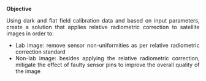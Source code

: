 <div align="justify">

**Objective**

Using dark and flat field calibration data and based on input parameters, create a solution that applies relative radiometric correction to satellite images in order to:

- Lab image: remove sensor non-uniformities as per relative radiometric correction standard
- Non-lab image: besides applying the relative radiometric correction, mitigate the effect of faulty sensor pins to improve the overall quality of the image

</div>